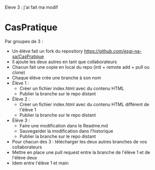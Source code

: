 Eleve 3 : j'ai fait ma modif

# CasPratique

Par groupes de 3 :
- Un élève fait un fork du repository https://github.com/esgi-na-sa/CasPratique
- Il ajoute les deux autres en tant que collaborateurs
- Chacun fait une copie en local du repo (init + remote add + pull ou clone)
- Chaque élève crée une branche à son nom
- Élève 1 :
  - Créer un fichier index.html avec du contenu HTML
  - Publier la branche sur le repo distant
- Élève 2 :
  - Créer un fichier index.html avec du contenu HTML différent de l'élève 1
  - Publier la branche sur le repo distant
- Élève 3 :
  - Faire une modification dans le Readme.md
  - Sauvegarder la modification dans l’historique
  - Publier la branche sur le repo distant
- Pour chacun des 3 : télécharger les deux autres branches de vos collaborateurs
- Mettre en place une pull request entre la branche de l'élève 1 et de l'élève deux
- Idem entre l'élève 1 et main
